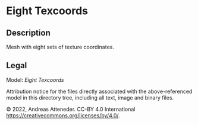 # Eight Texcoords

## Description

Mesh with eight sets of texture coordinates.

## Legal

Model: *Eight Texcoords*

Attribution notice for the files directly associated with the above-referenced model in this directory tree, including all text, image and binary files.

&copy; 2022, Andreas Atteneder. CC-BY 4.0 International <https://creativecommons.org/licenses/by/4.0/>.
